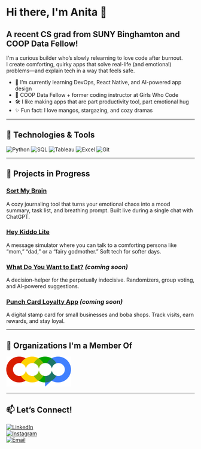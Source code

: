 # Hi there, I'm Anita 👋  
## A recent CS grad from SUNY Binghamton and COOP Data Fellow!

I'm a curious builder who’s slowly relearning to love code after burnout.  
I create comforting, quirky apps that solve real-life (and emotional) problems—and explain tech in a way that feels safe.

- 🌱 I’m currently learning DevOps, React Native, and AI-powered app design  
- 🧠 COOP Data Fellow + former coding instructor at Girls Who Code  
- 🛠️ I like making apps that are part productivity tool, part emotional hug  
- ✨ Fun fact: I love mangos, stargazing, and cozy dramas

---

## 🔧 Technologies & Tools

![Python](https://img.shields.io/badge/Python-black?logo=python&logoColor=white)
![SQL](https://img.shields.io/badge/SQL-blue?logo=sqlite&logoColor=white)
![Tableau](https://img.shields.io/badge/Tableau-orange?logo=tableau&logoColor=white)
![Excel](https://img.shields.io/badge/Excel-green?logo=microsoft-excel&logoColor=white)
![Git](https://img.shields.io/badge/Git-black?logo=git&logoColor=orange)

---

## 📂 Projects in Progress

### [Sort My Brain](https://sort-my-brain.vercel.app)  
A cozy journaling tool that turns your emotional chaos into a mood summary, task list, and breathing prompt. Built live during a single chat with ChatGPT.

### [Hey Kiddo Lite](https://hey-kiddo-lite.vercel.app)  
A message simulator where you can talk to a comforting persona like “mom,” “dad,” or a “fairy godmother.” Soft tech for softer days.

### [What Do You Want to Eat?](#) *(coming soon)*  
A decision-helper for the perpetually indecisive. Randomizers, group voting, and AI-powered suggestions.

### [Punch Card Loyalty App](#) *(coming soon)*  
A digital stamp card for small businesses and boba shops. Track visits, earn rewards, and stay loyal.

---

## 🤝 Organizations I'm a Member Of

<p align="left">
  <img src="cooplogo+(1).png" alt="COOP Careers" height="80"/>
</p>

---

## 📫 Let’s Connect!

[![LinkedIn](https://img.shields.io/badge/LinkedIn-blue?logo=linkedin&logoColor=white)](https://www.linkedin.com/in/HongAnita)  
[![Instagram](https://img.shields.io/badge/Instagram-red?logo=instagram&logoColor=white)](https://instagram.com/heyanitaminute)  
[![Email](https://img.shields.io/badge/Gmail-red?logo=gmail&logoColor=white)](mailto:anitahong8@gmail.com)